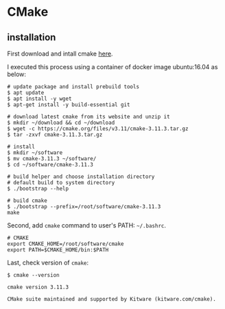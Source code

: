 # CMake

## installation

First download and intall cmake [here](https://cmake.org/download/). 

I executed this process using a container of docker image ubuntu:16.04 as below:

```shell
# update package and install prebuild tools
$ apt update
$ apt install -y wget
$ apt-get install -y build-essential git

# download latest cmake from its website and unzip it
$ mkdir ~/download && cd ~/download
$ wget -c https://cmake.org/files/v3.11/cmake-3.11.3.tar.gz
$ tar -zxvf cmake-3.11.3.tar.gz

# install
$ mkdir ~/software 
$ mv cmake-3.11.3 ~/software/
$ cd ~/software/cmake-3.11.3

# build helper and choose installation directory
# default build to system directory
$ ./bootstrap --help

# build cmake
$ ./bootstrap --prefix=/root/software/cmake-3.11.3
make
```
Second, add `cmake` command to user's PATH: `~/.bashrc`.

```shell
# CMAKE
export CMAKE_HOME=/root/software/cmake
export PATH=$CMAKE_HOME/bin:$PATH
```
Last, check version of `cmake`:

```shell
$ cmake --version

cmake version 3.11.3

CMake suite maintained and supported by Kitware (kitware.com/cmake).
```
